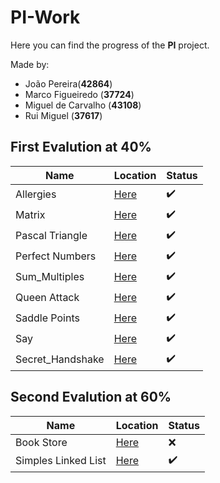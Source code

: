 # PI-Work
Here you can find the progress of the **PI** project.

Made by:
  
- João Pereira(**42864**)
- Marco Figueiredo (**37724**)
- Miguel de Carvalho (**43108**)
- Rui Miguel (**37617**)

## First Evalution at 40%

|Name                |Location                      |Status                |
|---                 |---                           |---                   |
|Allergies           |[Here](./1ºParte/Allergies)           |:heavy_check_mark:    |
|Matrix              |[Here](./1ºParte/Matrix)              |:heavy_check_mark:    |
|Pascal Triangle     |[Here](./1ºParte/Pascal_Triangle)     |:heavy_check_mark:    |
|Perfect Numbers     |[Here](./1ºParte/Perfect_Numbers)     |:heavy_check_mark:    |
|Sum_Multiples       |[Here](./1ºParte/Sum_Multiples)       |:heavy_check_mark:    |
|Queen Attack        |[Here](./1ºParte/Queen_Attack)        |:heavy_check_mark:    |
|Saddle Points       |[Here](./1ºParte/Saddle_Points)       |:heavy_check_mark:    |
|Say                 |[Here](./1ºParte/Say)                 |:heavy_check_mark:    |
|Secret_Handshake    |[Here](./1ºParte/Secret_Handshake)    |:heavy_check_mark:    |


## Second Evalution at 60%

|Name                |Location                      |Status                |
|---                 |---                           |---                   |
|Book Store          |[Here](./2ºParte/book-store)          |:x:                   |
|Simples Linked List |[Here](./2ºParte/simple-linked-list)  |:heavy_check_mark:    |



